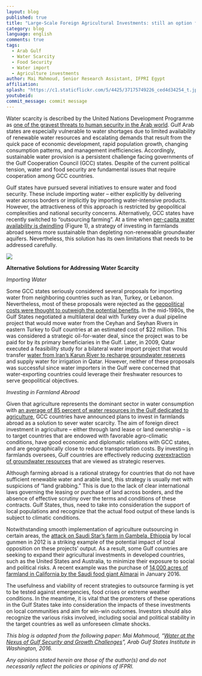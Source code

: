 ```yaml
---
layout: blog
published: true
title: "Large-Scale Foreign Agricultural Investments: still an option for a thirsty Gulf"
category: blog
language: english
comments: true
tags: 
  - Arab Gulf
  - Water Scarcity
  - Food Security
  - Water import
  - Agriculture investments
author: Mai Mahmoud, Senior Research Assistant, IFPRI Egypt
affiliation: 
splash: "https://c1.staticflickr.com/5/4425/37175749226_ced4d34254_t.jpg"
youtubeid: 
commit_message: commit message
---
```

Water scarcity is described by the United Nations Development Programme as [one of the gravest threats to human security in the Arab world]( http://www.arab-hdr.org/contents/index.aspx?rid=5). Gulf Arab states are especially vulnerable to water shortages due to limited availability of renewable water resources and escalating demands that result from the quick pace of economic development, rapid population growth, changing consumption patterns, and management inefficiencies. Accordingly, sustainable water provision is a persistent challenge facing governments of the Gulf Cooperation Council (GCC) states. Despite of the current political tension, water and food security are fundamental issues that require cooperation among GCC countries.  <!-- more -->




Gulf states have pursued several initiatives to ensure water and food security. These include importing water – either explicitly by delivering water across borders or implicitly by importing water-intensive products. However, the attractiveness of this approach is restricted by geopolitical complexities and national security concerns. Alternatively, GCC states have recently switched to “outsourcing farming”. At a time when [per-capita water availability is dwindling](http://www.unesco.org/new/en/natural-sciences/environment/water/wwap/wwdr/wwdr4-2012/) (Figure 1), a strategy of investing in farmlands abroad seems more sustainable than depleting non-renewable groundwater aquifers. Nevertheless, this solution has its own limitations that needs to be addressed carefully.  





![](https://c1.staticflickr.com/5/4423/37193631542_69f90fbacd_z.jpg) 





**Alternative Solutions for Addressing Water Scarcity**



*Importing Water*




Some GCC states seriously considered several proposals for importing water from neighboring countries such as Iran, Turkey, or Lebanon. Nevertheless, most of these proposals were rejected as the [geopolitical costs were thought to outweigh the potential benefits](https://www.cambridge.org/core/books/water-and-food-security-in-the-arabian-gulf/geopolitics-of-water-scarcity/B9D6CA819AEEEDEB54BE60DFE56B296E). In the mid-1980s, the Gulf States negotiated a multilateral deal with Turkey over a dual pipeline project that would move water from the Ceyhan and Seyhan Rivers in eastern Turkey to Gulf countries at an estimated cost of $22 million. This was considered a strategic oil-for-water deal, since the project was to be paid for by its primary beneficiaries in the Gulf. Later, in 2009, Qatar executed a feasibility study for a bilateral water import project that would transfer [water from Iran’s Karun River to recharge groundwater reserves](https://www.globalwaterintel.com/pinsent-masons-yearbook/2009-2010/overview/) and supply water for irrigation in Qatar. However, neither of these proposals was successful since water importers in the Gulf were concerned that water-exporting countries could leverage their freshwater resources to serve geopolitical objectives.




*Investing in Farmland Abroad*



Given that agriculture represents the dominant sector in water consumption with [an average of 85 percent of water resources in the Gulf dedicated to agriculture](http://www.arabstates.undp.org/content/rbas/en/home/library/huma_development/water-governance-in-the-arab-region.html), GCC countries have announced plans to invest in farmlands abroad as a solution to sever water scarcity. The aim of foreign direct investment in agriculture – either through land lease or land ownership – is to target countries that are endowed with favorable agro-climatic conditions, have good economic and diplomatic relations with GCC states, and are geographically close to reduce transportation costs. By investing in farmlands oversees, Gulf countries are effectively reducing [overextraction of groundwater resources]( http://www.nationalgeographic.com/environment/freshwater/saudi-arabia-water-use/) that are viewed as strategic reserves.





Although farming abroad is a rational strategy for countries that do not have sufficient renewable water and arable land, this strategy is usually met with suspicions of “land grabbing.” This is due to the lack of clear international laws governing the leasing or purchase of land across borders, and the absence of effective scrutiny over the terms and conditions of these contracts. Gulf States, thus, need to take into consideration the support of local populations and recognize that the actual food output of these lands is subject to climatic conditions. 





Notwithstanding smooth implementation of agriculture outsourcing in certain areas, the [attack on Saudi Star’s farm in Gambela, Ethiopia](http://www.awrambatimes.com/?p=1151) by local gunmen in 2012 is a striking example of the potential impact of local opposition on these projects’ output. As a result, some Gulf countries are seeking to expand their agricultural investments in developed countries, such as the United States and Australia, to minimize their exposure to social and political risks. A recent example was the purchase of [14,000 acres of farmland in California by the Saudi food giant Almarai](http://www.latimes.com/business/la-fi-saudi-arabia-alfalfa-20160329-story.html) in January 2016.





The usefulness and viability of recent strategies to outsource farming is yet to be tested against emergencies, food crises or extreme weather conditions. In the meantime, it is vital that the promoters of these operations in the Gulf States take into consideration the impacts of these investments on local communities and aim for win-win outcomes. Investors should also recognize the various risks involved, including social and political stability in the target countries as well as unforeseen climate shocks. 





*This blog is adapted from the following paper: Mai Mahmoud, “[Water at the Nexus of Gulf Security and Growth Challenges](http://www.agsiw.org/water-nexus-gulf-security-growth-challenges/)”, Arab Gulf States Institute in Washington, 2016.*


 


*Any opinions stated herein are those of the author(s) and do not necessarily reflect the policies or opinions of IFPRI.*